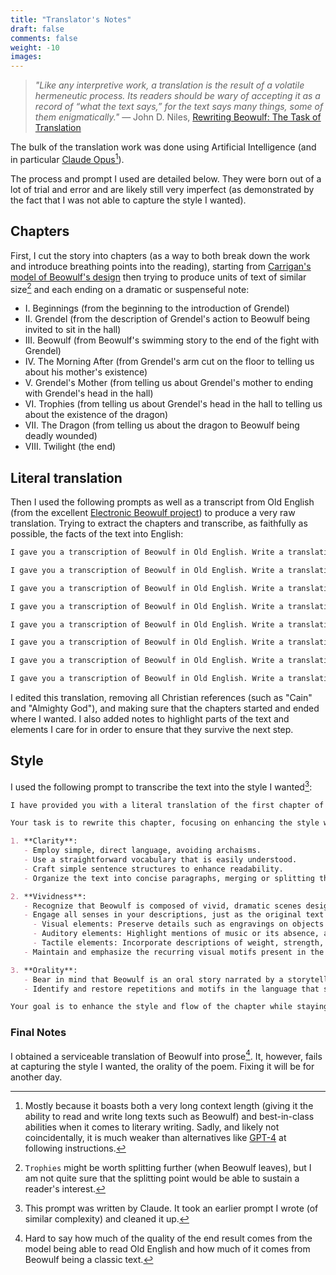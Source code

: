 ```yaml
---
title: "Translator's Notes"
draft: false
comments: false
weight: -10
images:
---
```


> *"Like any interpretive work, a translation is the result of a volatile hermeneutic process. Its readers should be wary of accepting it as a record of “what the text says,” for the text says many things, some of them enigmatically."*
— John D. Niles, [Rewriting Beowulf: The Task of Translation](https://www.jstor.org/stable/378784)

The bulk of the translation work was done using Artificial Intelligence (and in particular [Claude Opus](https://www.anthropic.com/news/claude-3-family)[^claude]).

The process and prompt I used are detailed below.
They were born out of a lot of trial and error and are likely still very imperfect (as demonstrated by the fact that I was not able to capture the style I wanted).

[^claude]: Mostly because it boasts both a very long context length (giving it the ability to read and write long texts such as Beowulf) and best-in-class abilities when it comes to literary writing. Sadly, and likely not coincidentally, it is much weaker than alternatives like [GPT-4](https://openai.com/gpt-4) at following instructions.

## Chapters

First, I cut the story into chapters (as a way to both break down the work and introduce breathing points into the reading), starting from [Carrigan's model of Beowulf's design](https://en.m.wikipedia.org/wiki/File:Carrigan%27s_model_of_Beowulf%27s_Design.svg) then trying to produce units of text of similar size[^size] and each ending on a dramatic or suspenseful note:

* I. Beginnings (from the beginning to the introduction of Grendel)
* II. Grendel (from the description of Grendel's action to Beowulf being invited to sit in the hall)
* III. Beowulf (from Beowulf's swimming story to the end of the fight with Grendel)
* IV. The Morning After (from Grendel's arm cut on the floor to telling us about his mother's existence)
* V. Grendel's Mother (from telling us about Grendel's mother to ending with Grendel's head in the hall)
* VI. Trophies (from telling us about Grendel's head in the hall to telling us about the existence of the dragon)
* VII. The Dragon (from telling us about the dragon to Beowulf being deadly wounded)
* VIII. Twilight (the end)

[^size]: `Trophies` might be worth splitting further (when Beowulf leaves), but I am not quite sure that the splitting point would be able to sustain a reader's interest.

## Literal translation

Then I used the following prompts as well as a transcript from Old English (from the excellent [Electronic Beowulf project](https://ebeowulf.uky.edu/ebeo4.0/CD/main.html)) to produce a very raw translation. Trying to extract the chapters and transcribe, as faithfully as possible, the facts of the text into English:

```md
I gave you a transcription of Beowulf in Old English. Write a translation, very literal right now we want to make sure that we capture all of the elements of the story, we will revisit the style later, of a first chapter (which we will call `Beginnings`​) that goes from the beginning to the introduction of Grendel (our first dramatic note).

I gave you a transcription of Beowulf in Old English. Write a translation, very literal right now we want to make sure that we capture all of the elements of the story, we will revisit the style later, of a second chapter (which we will call `Grendel`​) that goes from the description of Grendel's action to Beowulf being invited to sit in the hall (just before the swimming story).

I gave you a transcription of Beowulf in Old English. Write a translation, very literal right now we want to make sure that we capture all of the elements of the story, we will revisit the style later, of a third chapter (which we will call `Beowulf`​) that goes from Beowulf's swimming story to the end of the fight with Grendel (ending on the dramatic and bloody note of the arm being cut).

I gave you a transcription of Beowulf in Old English. Write a translation, very literal right now we want to make sure that we capture all of the elements of the story, we will revisit the style later, of a fourth chapter (which we will call `The Morning After`​) that goes from Grendel's arm cut on the floor to telling us about his mother's existence (a dramatic note resonant with us being told about Grendel's existence).

I gave you a transcription of Beowulf in Old English. Write a translation, very literal right now we want to make sure that we capture all of the elements of the story, we will revisit the style later, of a fifth chapter (which we will call `Grendel's Mother`​) that goes from telling us about Grendel's mother to ending with Grendel's head in the hall (a dramatic and bloody note resonant with Grendel's arm in the hall).

I gave you a transcription of Beowulf in Old English. Write a translation, very literal right now we want to make sure that we capture all of the elements of the story, we will revisit the style later, of a sixth chapter (which we will call `Trophies`​) that goes from telling us about Grendel's head in the hall to telling us about the existence of the dragon (a very dramatic note).

I gave you a transcription of Beowulf in Old English. Write a translation, very literal right now we want to make sure that we capture all of the elements of the story, we will revisit the style later, of a seventh chapter (which we will call `The Dragon`​) that goes from telling us about the dragon to Beowulf being deadly wounded (a dramatic point).

I gave you a transcription of Beowulf in Old English. Write a translation, very literal right now we want to make sure that we capture all of the elements of the story, we will revisit the style later, of the last chapter (which we will call `Twilight`​).
```

I edited this translation, removing all Christian references (such as "Cain" and "Almighty God"), and making sure that the chapters started and ended where I wanted.
I also added notes to highlight parts of the text and elements I care for in order to ensure that they survive the next step.

## Style

I used the following prompt to transcribe the text into the style I wanted[^improved]:

````md
I have provided you with a literal translation of the first chapter of Beowulf, titled "Beginnings," which covers the story from the start up to the introduction of Grendel. The translation includes annotations in square brackets to highlight key elements and aspects that I find particularly important or compelling. Please note that Christian vocabulary has been deliberately minimized or removed.

Your task is to rewrite this chapter, focusing on enhancing the style while preserving the story's content and details. We will tackle the remaining chapters in subsequent tasks. As you edit, please prioritize the following three aspects:

1. **Clarity**: 
   - Employ simple, direct language, avoiding archaisms.
   - Use a straightforward vocabulary that is easily understood.
   - Craft simple sentence structures to enhance readability.
   - Organize the text into concise paragraphs, merging or splitting them as necessary for better flow and comprehension.

2. **Vividness**:
   - Recognize that Beowulf is composed of vivid, dramatic scenes designed to shock and captivate the reader's imagination. Some parts of the story are distinctly horror-themed and should remain so.
   - Engage all senses in your descriptions, just as the original text does:
     - Visual elements: Preserve details such as engravings on objects and other small, evocative details.
     - Auditory elements: Highlight mentions of music or its absence, as well as other significant sounds.
     - Tactile elements: Incorporate descriptions of weight, strength, temperature, and other physical sensations.
   - Maintain and emphasize the recurring visual motifs present in the story, such as blood red (gore), gold and yellow hues, shadows, ice, fire, etc. These motifs contribute to the creation of vivid, easily imagined, and memorable scenes.

3. **Orality**:
   - Bear in mind that Beowulf is an oral story narrated by a storyteller who addresses the audience directly (akin to Rudyard Kipling's style in "Just So Stories"). Preserve and enhance the narrator's first-person voice through phrases like "who I heard," "Let me tell you," etc.
   - Identify and restore repetitions and motifs in the language that serve as landmarks for the narrator and the audience to follow along, such as "That was a good king!", "That was a good people!", "Son of," etc. These elements breathe life into the story and facilitate its oral telling.

Your goal is to enhance the style and flow of the chapter while staying true to the original intentions and meaning. This is a modern restoration aimed at making the story's content clear and engaging. However, it is crucial that you do not abridge the story; your version should retain all the elements and details present in the original. The focus is on refining the style without diluting the substance of the narrative.
````

[^improved]: This prompt was written by Claude. It took an earlier prompt I wrote (of similar complexity) and cleaned it up.

### Final Notes

I obtained a serviceable translation of Beowulf into prose[^old].
It, however, fails at capturing the style I wanted, the orality of the poem.
Fixing it will be for another day.

[^old]: Hard to say how much of the quality of the end result comes from the model being able to read Old English and how much of it comes from Beowulf being a classic text.
